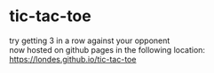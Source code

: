 # tic-tac-toe
try getting 3 in a row against your opponent   
now hosted on github pages in the following location: https://londes.github.io/tic-tac-toe  
